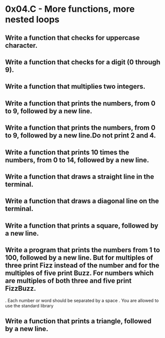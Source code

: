 # 0x04.C - More functions, more nested loops

## Write a function that checks for uppercase character.

## Write a function that checks for a digit (0 through 9).

## Write a function that multiplies two integers.

## Write a function that prints the numbers, from 0 to 9, followed by a new line.

## Write a function that prints the numbers, from 0 to 9, followed by a new line.Do not print 2 and 4.

## Write a function that prints 10 times the numbers, from 0 to 14, followed by a new line.

## Write a function that draws a straight line in the terminal.

## Write a function that draws a diagonal line on the terminal.

## Write a function that prints a square, followed by a new line.

## Write a program that prints the numbers from 1 to 100, followed by a new line. But for multiples of three print Fizz instead of the number and for the multiples of five print Buzz. For numbers which are multiples of both three and five print FizzBuzz.
. Each number or word should be separated by a space
. You are allowed to use the standard library

## Write a function that prints a triangle, followed by a new line.
